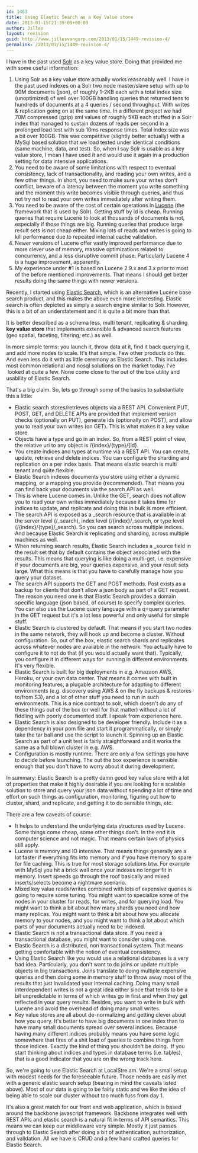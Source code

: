 ```yaml
---
id: 1463
title: Using Elastic Search as a Key Value store
date: 2013-01-15T21:39:09+00:00
author: Jilles
layout: revision
guid: http://www.jillesvangurp.com/2013/01/15/1449-revision-4/
permalink: /2013/01/15/1449-revision-4/
---
```

I have in the past used <a href="https://www.google.com/url?sa=t&amp;rct=j&amp;q=&amp;esrc=s&amp;source=web&amp;cd=1&amp;cad=rja&amp;ved=0CD4QFjAA&amp;url=http%3A%2F%2Flucene.apache.org%2Fsolr%2F&amp;ei=F7n1UKH_I4_FtAb7poG4DA&amp;usg=AFQjCNF-BJAXvcPzHg4ZHXpM_Kq38AfQgA&amp;sig2=yfjyC9OdYirDF5GtTzph_A&amp;bvm=bv.41018144,d.Yms">Solr</a> as a key value store. Doing that provided me with some useful information:
<ol>
	<li>Using Solr as a key value store actually works reasonably well. I have in the past used indexes on a Solr two node master/slave setup with up to 90M documents (json), of roughly 1-2KB each with a total index size (unoptimized) of well over 100GB handling queries that returned tens to hundreds of documents at a 4 queries / second throughput. With writes &amp; replication going on at the same time. In a different project we had 70M compressed (gzip) xml values of roughly 5KB each stuffed in a Solr index that managed to sustain dozens of reads per second in a prolonged load test with sub 10ms response times. Total index size was a bit over 100GB. This was competitive (slightly better actually) with a MySql based solution that we load tested under identical conditions (same machine, data, and test). So, when I say Solr is usable as a key value store, I mean I have used it and would use it again in a production setting for data intensive applications.</li>
	<li>You need to be aware of some limitations with respect to eventual consistency, lack of transactionality, and reading your own writes, and a few other things. In short, you need to make sure your writes don't conflict, beware of a latency between the moment you write something and the moment this write becomes visible through queries, and thus not try not to read your own writes immediately after writing them.</li>
	<li>You need to be aware of the cost of certain operations in <a href="http://lucene.apache.org/">Lucene</a> (the framework that is used by Solr). Getting stuff by id is cheap. Running queries that require Lucene to look at thousands of documents is not, especially if those things are big. Running queries that produce large result sets is not cheap either. Mixing lots of reads and writes is going to kill performance due to repeated internal cache validation.</li>
	<li>Newer versions of Lucene offer vastly improved performance due to more clever use of memory, massive optimizations related to concurrency, and a less disruptive commit phase. Particularly Lucene 4 is a huge improvement, apparently.</li>
	<li>My experience under #1 is based on Lucene 2.9.x and 3.x prior to most of the before mentioned improvements. That means I should get better results doing the same things with newer versions.</li>
</ol>
Recently, I started using <a href="http://www.elasticsearch.org/">Elastic Search</a>, which is an alternative Lucene base search product, and this makes the above even more interesting. Elastic search is often depicted as simply a search engine similar to Solr. However, this is a bit of an understatement and it is quite a bit more than that.

It is better described as a schema less, multi tenant, replicating &amp; sharding<strong> key value store</strong> that implements extensible &amp; advanced search features (geo spatial, faceting, filtering, etc.) as well.

In more simple terms: you launch it, throw data at it, find it back querying it, and add more nodes to scale. It's that simple. Few other products do this. And even less do it with as little ceremony as Elastic Search. This includes most common relational and nosql solutions on the market today. I've  looked at quite a few. None come close to the out of the box utility and usability of Elastic Search.

That's a big claim. So, lets go through some of the basics to substantiate this a little:
<ul>
	<li>Elastic search stores/retrieves objects via a REST API. Convenient PUT, POST, GET, and DELETE APIs are provided that implement version checks (optionally on PUT), generate ids (optionally on POST), and allow you to read your own writes (on GET). This is what makes it a key value store.</li>
	<li>Objects have a type and go in an index. So, from a REST point of view, the relative uri to any object is /{index}/{type}/{id}.</li>
	<li>You create indices and types at runtime via a REST API. You can create, update, retrieve and delete indices. You can configure the sharding and replication on a per index basis. That means elastic search is multi tenant and quite flexible.</li>
	<li>Elastic Search indexes documents you store using either a dynamic mapping, or a mapping you provide (recommended). That means you can find back your documents via the search API as well.</li>
	<li>This is where Lucene comes in. Unlike the GET, search does not allow you to read your own writes immediately because it takes time for indices to update, and replicate and doing this in bulk is more efficient.</li>
	<li>The search API is exposed as a _search resource that is available in at the server level (/_search), index level (/{index}/_search, or type level (/{index}/{type}/_search). So you can search across multiple indices. And because Elastic Search is replicating and sharding, across multiple machines as well.</li>
	<li>When returning search results, Elastic Search includes a _source field in the result set that by default contains the object associated with the results. This means that querying is like doing a multi-get, i.e. expensive if your documents are big, your queries expensive, and your result sets large. What this means is that you have to carefully manage how you query your dataset.</li>
	<li>The search API supports the GET and POST methods. Post exists as a backup for clients that don't allow a json body as part of a GET request. The reason you need one is that Elastic Search provides a domain specific language (json based, of course) to specify complex queries. You can also use the Lucene query language with a q=query parameter in the GET request but it's a lot less powerful and only useful for simple stuff.</li>
	<li>Elastic Search is clustered by default. That means if you start two nodes in the same network, they will hook up and become a cluster. Without configuration. So, out of the box, elastic search shards and replicates across whatever nodes are available in the network. You actually have to configure it to not do that (if you would actually want that). Typically, you configure it in different ways for  running in different environments. It's very flexible.</li>
	<li>Elastic Search is built for big deployments in e.g. Amazaon AWS, Heroku, or your own data center. That means it comes with built in monitoring features, a plugable architecture for adapting to different environments (e.g. discovery using AWS &amp; on the fly backups &amp; restores to/from S3), and a lot of other stuff you need to run in such environments. This is a nice contrast to solr, which doesn't do any of these things out of the box (or well for that matter) without a lot of fiddling with poorly documented stuff. I speak from experience here.</li>
	<li>Elastic Search is also designed to be developer friendly. Include it as a dependency in your pom file and start it programmatically, or simply take the tar ball and use the script to launch it. Spinning up an Elastic Search as part of a unit test is fairly straightforward and it works the same as a full blown cluster in e.g. AWS.</li>
	<li>Configuration is mostly runtime. There are only a few settings you have to decide before launching. The out the box experience is sensible enough that you don't have to worry about it during development.</li>
</ul>
In summary: Elastic Search is a pretty damn good key value store with a lot of properties that make it highly desirable if you are looking for a scalable solution to store and query your json data without spending a lot of time and effort on such things as configuration, monitoring, figuring out how to cluster, shard, and replicate, and getting it to do sensible things, etc.

There are a few caveats of course:
<ul>
	<li><span style="line-height: 15px;" data-mce-mark="1">It helps to understand the underlying data structures used by Lucene. Some things come cheap, some other things don't. In the end it is computer science and not magic. That means certain laws of physics still apply.</span></li>
	<li>Lucene is memory and IO intensive. That means things generally are a lot faster if everything fits into memory and if you have memory to spare for file caching. This is true for most storage solutions btw. For example with MySql you hit a brick wall once your indexes no longer fit in memory. Insert speeds go through the roof basically and mixed inserts/selects become a nightmare scenario.</li>
	<li>Mixed key value reads/writes combined with lots of expensive queries is going to require some tuning. You might want to specialize some of the nodes in your cluster for reads, for writes, and for querying load. You might want to think a bit about how many shards you need and how many replicas. You might want to think a bit about how you allocate memory to your nodes, and you might want to think a lot about which parts of your documents actually need to be indexed.</li>
	<li>Elastic Search is not a transactional data store. If you need a transactional database, you might want to consider using one.</li>
	<li>Elastic Search is a distributed, non transactional system. That means getting comfortable with the notion of eventual consistency.</li>
	<li>Using Elastic Search like you would use a relational databases is a very bad idea. Particularly, you don't want to do joins or update multiple objects in big transactions. Joins translate to doing multiple expensive queries and then doing some in memory stuff to throw away most of the results that just invalidated your internal caching. Doing many small interdependent writes is not a great idea either since that tends to be a bit unpredictable in terms of which writes go in first and when they get reflected in your query results. Besides, you want to write in bulk with Lucene and avoid the overhead of doing many small writes.</li>
	<li>Key value stores are all about de-normalizing and getting clever about how you query. It's better to have big documents in one index than to have many small documents spread over several indices. Because having many different indices probably means you have some logic somewhere that fires of a shit load of queries to combine things from those indices. Exactly the kind of thing you shouldn't be doing.  If you start thinking about indices and types in database terms (i.e. tables), that is a good indicator that you are on the wrong track here.</li>
</ul>
So, we're going to use Elastic Search at LocalStre.am. We're a small setup with modest needs for the foreseeable future. Those needs are easily met with a generic elastic search setup (bearing in mind the caveats listed above). Most of our data is going to be fairly static and we like the idea of being able to scale our cluster without too much fuss from day 1.

It's also a great match for our front end web application, which is based around the backbone javascript framework. Backbone integrates well with REST APIs and elastic search is a natural fit in terms of API semantics. This means we can keep our middleware very simple. Mostly it just passes through to Elastic Search after doing a bit of authentication, authorization, and validation. All we have is CRUD and a few hand crafted queries for Elastic Search.

&nbsp;

&nbsp;